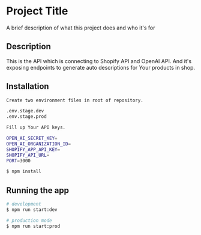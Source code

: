 # Project Title

A brief description of what this project does and who it's for

## Description

This is the API which is connecting to Shopify API and OpenAI API. And it's exposing endpoints to generate auto descriptions for Your products in shop.

## Installation

```bash
Create two environment files in root of repository.

.env.stage.dev
.env.stage.prod

Fill up Your API keys.

OPEN_AI_SECRET_KEY=
OPEN_AI_ORGANIZATION_ID=
SHOPIFY_APP_API_KEY=
SHOPIFY_API_URL=
PORT=3000

$ npm install
```

## Running the app

```bash
# development
$ npm run start:dev

# production mode
$ npm run start:prod
```
